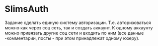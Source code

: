 # SlimsAuth
Задание сделать единую систему  авторизации. Т.е. авторизоваться можно как через соц сеть, так и создать аккаунт. К одному аккаунту можно привязать другие соц сети и входить по ним (все данные -комментарии, посты - при этом принадлежат одному юзеру).
